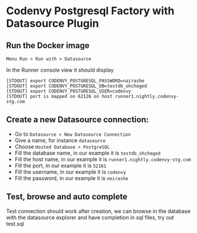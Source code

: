 # Codenvy Postgresql Factory with Datasource Plugin

## Run the Docker image

    Menu Run > Run with > Datasource

In the Runner console view it should display

    [STDOUT] export CODENVY_POSTGRESQL_PASSWORD=nairashe
    [STDOUT] export CODENVY_POSTGRESQL_DB=testdb_ohcheged
    [STDOUT] export CODENVY_POSTGRESQL_USER=codenvy
    [STDOUT] port is mapped on 62126 on host runner1.nightly.codenvy-stg.com


## Create a new Datasource connection:

 - Go to `Datasource > New Datasource Connection`
 - Give a name, for instance `datasource`
 - Choose `Hosted Database > PostgreSQL`
 - Fill the database name, in our example it is `testdb_ohcheged`
 - Fill the host name, in our example it is `runner1.nightly.codenvy-stg.com`
 - Fill the port, in our example it is `52161`
 - Fill the username, in our example it is `codenvy`
 - Fill the password, in our example it is `neirashe`


## Test, browse and auto complete

Test connection should work
after creation, we can browse in the database with the datasource explorer and have completion in sql files, try out test.sql
